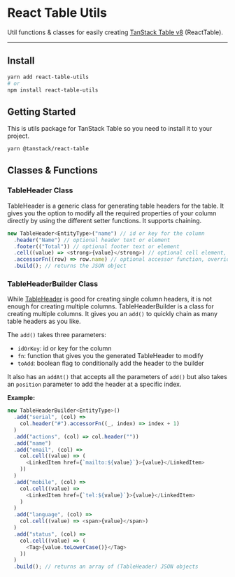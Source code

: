 # React Table Utils

Util functions & classes for easily creating [TanStack Table v8](https://tanstack.com/table/v8/?from=reactTableV7&original=https://react-table-v7.tanstack.com/) (ReactTable).

---

## Install

````bash
yarn add react-table-utils
# or
npm install react-table-utils
````

## Getting Started

This is utils package for TanStack Table so you need to install it to your project.

````bash
yarn @tanstack/react-table
````

## Classes & Functions

### TableHeader Class

TableHeader is a generic class for generating table headers for the table. It gives you the option to modify all the required properties of your column directly by using the different setter functions. It supports chaining.

````js
new TableHeader<EntityType>("name") // id or key for the column
  .header("Name") // optional header text or element
  .footer(("Total")) // optional footer text or element
  .cell((value) => <strong>{value}</strong>) // optional cell element, returns the value by default
  .accessorFn((row) => row.name) // optional accessor function, overrides the cell
  .build(); // returns the JSON object
````

### TableHeaderBuilder Class

While [TableHeader](#tableheader-class) is good for creating single column headers, it is not enough for creating multiple columns. TableHeaderBuilder is a class for creating multiple columns. It gives you an `add()` to quickly chain as many table headers as you like.

The `add()` takes three parameters:

- `idOrKey`: id or key for the column
- `fn`: function that gives you the generated TableHeader to modify
- `toAdd`: boolean flag to conditionally add the header to the builder

It also has an `addAt()` that accepts all the parameters of `add()` but also takes an `position` parameter to add the header at a specific index.

**Example:**
````js
new TableHeaderBuilder<EntityType>()
  .add("serial", (col) =>
    col.header("#").accessorFn((_, index) => index + 1)
  )
  .add("actions", (col) => col.header(""))
  .add("name")
  .add("email", (col) =>
    col.cell((value) => (
      <LinkedItem href={`mailto:${value}`}>{value}</LinkedItem>
    ))
  )
  .add("mobile", (col) =>
    col.cell((value) =>
      <LinkedItem href={`tel:${value}`}>{value}</LinkedItem>
    )
  )
  .add("language", (col) =>
    col.cell((value) => <span>{value}</span>)
  )
  .add("status", (col) =>
    col.cell((value) => (
      <Tag>{value.toLowerCase()}</Tag>
    ))
  )
  .build(); // returns an array of (TableHeader) JSON objects
````
